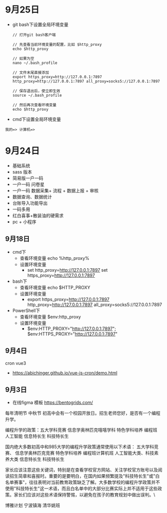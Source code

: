 # 9月25日
- git bash下设置全局环境变量
  ```
  // 打开git bash客户端

  // 先查看当前环境变量的配置，比如 $http_proxy
  echo $http_proxy

  // 如果为空
  nano ~/.bash_profile

  // 文件末尾直接添加
  export https_proxy=http://127.0.0.1:7897 http_proxy=http://127.0.0.1:7897 all_proxy=socks5://127.0.0.1:7897

  // 保存退出后，使立即生效
  source ~/.bash_profile

  // 然后再次查看环境变量
  echo $http_proxy
  ```

- cmd下设置全局环境变量
```
我的=> 计算机=> 
```

# 9月24日
- 基础系统
- sass 版本
- 简易版一户一码 
- 一户一码 问卷星
- 一户一码 数据采集+ 流程 + 数据上报 + 审核
- 数据查询、数据统计
- 台账导入功能导出
- 一码多用
- 红白喜事+散装油的硬需求
- pc + 小程序
## 9月18日
- cmd下
  - 查看环境变量 echo %http_proxy%
  - 设置环境变量
    - set http_proxy=http://127.0.0.1:7897
      set https_proxy=http://127.0.0.1:7897
- bash下
  - 查看环境变量 echo $HTTP_PROXY
  - 设置环境变量
    - export https_proxy=http://127.0.0.1:7897 http_proxy=http://127.0.0.1:7897 all_proxy=socks5://127.0.0.1:7897
- PowerShell下
  -  查看环境变量 $env:http_proxy
  -  设置环境变量
     -  $env:HTTP_PROXY="http://127.0.0.1:7897"; $env:HTTPS_PROXY="http://127.0.0.1:7897"
## 9月4日
   cron vue3
  - https://abichinger.github.io/vue-js-cron/demo.html
## 9月3日
- 在线figma 模板 https://bentogrids.com/


每年清明节 中秋节  初高中会有一个校园开放日。招生老师您好，是否有一个编程升学。

编程升学的政策：五大学科竞赛  信息学奥林匹克嘻嘻学科  特色学科培养 编程班  人工智能   信息特长生   科技特长生

国内绝大多数初高中和985大学的编程升学政策通常使用以下术语：
五大学科竞赛、
信息学奥林匹克竞赛
特色学科培养
编程班计算机班
人工智能大类、科技素养大类
信息特长生
科技特长生

家长应该注意这些关键词，特别是在查看学校官方网站、关注学校官方账号以及阅读招生简章和喜报时。重要的是要明白，在国内如果频繁提及"科技特长生"或"白名单赛事"，往往表明对当前教育政策缺乏了解。大多数学校的编程升学政策并不使用"科技特长生"这一术语，而且白名单中的大部分比赛实际上并不适用于这些政策。家长们应该对这些术语保持警惕，以避免在孩子的教育规划中做出误判。\


博雅计划
宁波镇海
清华姚班
